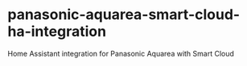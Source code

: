 # panasonic-aquarea-smart-cloud-ha-integration
Home Assistant integration for Panasonic Aquarea with Smart Cloud

